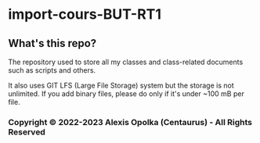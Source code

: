 # import-cours-BUT-RT1

## What's this repo?

The repository used to store all my classes and class-related documents such as scripts and others.

It also uses GIT LFS (Large File Storage) system but the storage is not unlimited.
If you add binary files, please do only if it's under ~100 mB per file.

### Copyright &copy; 2022-2023 Alexis Opolka (Centaurus) - All Rights Reserved
